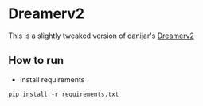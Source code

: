 # Dreamerv2

This is a slightly tweaked version of danijar's [Dreamerv2](https://github.com/danijar/dreamerv2)

## How to run

- install requirements
```
pip install -r requirements.txt
```


